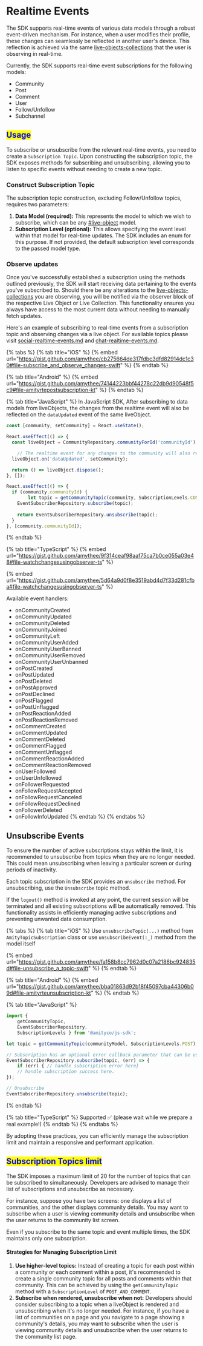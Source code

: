# Realtime Events

The SDK supports real-time events of various data models through a robust event-driven mechanism. For instance, when a user modifies their profile, these changes can seamlessly be reflected in another user's device. This reflection is achieved via the same [live-objects-collections](../../core-concepts/live-objects-collections/ "mention") that the user is observing in real-time.

Currently, the SDK supports real-time event subscriptions for the following models:

* Community
* Post
* Comment
* User
* Follow/Unfollow
* Subchannel

## <mark style="color:blue;">Usage</mark>

To subscribe or unsubscribe from the relevant real-time events, you need to create a `Subscription Topic`. Upon constructing the subscription topic, the SDK exposes methods for subscribing and unsubscribing, allowing you to listen to specific events without needing to create a new topic.

### Construct Subscription Topic

The subscription topic construction, excluding Follow/Unfollow topics, requires two parameters:

1. **Data Model (required):** This represents the model to which we wish to subscribe, which can be any [#live-object](../../core-concepts/live-objects-collections/#live-object "mention") model.
2. **Subscription Level (optional):** This allows specifying the event level within that model for real-time updates. The SDK includes an enum for this purpose. If not provided, the default subscription level corresponds to the passed model type.

### Observe updates

Once you've successfully established a subscription using the methods outlined previously, the SDK will start receiving data pertaining to the events you've subscribed to. Should there be any alterations to the [live-objects-collections](../../core-concepts/live-objects-collections/ "mention") you are observing, you will be notified via the observer block of the respective Live Object or Live Collection. This functionality ensures you always have access to the most current data without needing to manually fetch updates.

Here's an example of subscribing to real-time events from a subscription topic and observing changes via a live object. For available topics please visit [social-realtime-events.md](../../core-concepts/realtime-events/social-realtime-events.md "mention") and [chat-realtime-events.md](../../core-concepts/realtime-events/chat-realtime-events.md "mention").

{% tabs %}
{% tab title="iOS" %}
{% embed url="https://gist.github.com/amythee/cb275664de317fdbc3dfd82914dc1c30#file-subscribe_and_observe_changes-swift" %}
{% endtab %}

{% tab title="Android" %}
{% embed url="https://gist.github.com/amythee/74144223bbf44278c22db9d90548f5c9#file-amityrtepostsubscription-kt" %}
{% endtab %}

{% tab title="JavaScript" %}
In JavaScript SDK, After subscribing to data models from liveObjects, the changes from the realtime event will also be reflected on the `dataUpdated` event of the same liveObject.

```javascript
const [community, setCommunity] = React.useState();

React.useEffect(() => {
  const liveObject = CommunityRepository.communityForId('communityId');

	// The realtime event for any changes to the community will also reflect here. 
  liveObject.on('dataUpdated', setCommunity);

  return () => liveObject.dispose();
}, []);

React.useEffect(() => {
  if (community.communityId) {
		let topic = getCommunityTopic(community, SubscriptionLevels.COMMUNITY);
    EventSubscriberRepository.subscribe(topic);
   
    return EventSubscriberRepository.unsubscribe(topic);
  }
}, [community.communityId]);
```
{% endtab %}

{% tab title="TypeScript" %}
{% embed url="https://gist.github.com/amythee/9f314ceaf98aaf75ca7b0ce055a03e48#file-watchchangesusingobserver-ts" %}

{% embed url="https://gist.github.com/amythee/5d64a9d0f8e3519abd4d7f33d281cfba#file-watchchangesusingobserver-ts" %}

Available event handlers:

* onCommunityCreated
* onCommunityUpdated
* onCommunityDeleted
* onCommunityJoined
* onCommunityLeft
* onCommunityUserAdded
* onCommunityUserBanned
* onCommunityUserRemoved
* onCommunityUserUnbanned
* onPostCreated
* onPostUpdated
* onPostDeleted
* onPostApproved
* onPostDeclined
* onPostFlagged
* onPostUnflagged
* onPostReactionAdded
* onPostReactionRemoved
* onCommentCreated
* onCommentUpdated
* onCommentDeleted
* onCommentFlagged
* onCommentUnflagged
* onCommentReactionAdded
* onCommentReactionRemoved
* onUserFollowed
* onUserUnfollowed
* onFollowerRequested
* onFollowRequestAccepted
* onFollowRequestCanceled
* onFollowRequestDeclined
* onFollowerDeleted
* onFollowInfoUpdated
{% endtab %}
{% endtabs %}

## Unsubscribe Events

To ensure the number of active subscriptions stays within the limit, it is recommended to unsubscribe from topics when they are no longer needed. This could mean unsubscribing when leaving a particular screen or during periods of inactivity.

Each topic subscription in the SDK provides an `unsubscribe` method. For unsubscribing, use the `Unsubscribe` topic method.

If the `logout()` method is invoked at any point, the current session will be terminated and all existing subscriptions will be automatically removed. This functionality assists in efficiently managing active subscriptions and preventing unwanted data consumption.

{% tabs %}
{% tab title="iOS" %}
Use `unsubscribeTopic(...)` method from `AmityTopicSubscription` class or use `unsubscribeEvent(:_)` method from the model itself

{% embed url="https://gist.github.com/amythee/fa158b8cc7962d0c07a2186bc924835d#file-unsubscribe_a_topic-swift" %}
{% endtab %}

{% tab title="Android" %}
{% embed url="https://gist.github.com/amythee/bba01863d92b18f45097cba44306b09d#file-amityrteunsubscription-kt" %}
{% endtab %}

{% tab title="JavaScript" %}
```javascript
import { 
	getCommunityTopic,
	EventSubscriberRepository,
	SubscriptionLevels } from '@amityco/js-sdk';

let topic = getCommunityTopic(communityModel, SubscriptionLevels.POST);

// Subscription has an optional error callback parameter that can be used.
EventSubscriberRepository.subscribe(topic, (err) => {
	if (err) { // handle subscription error here}
	// handle subscription success here.
});

// Unsubscribe
EventSubscriberRepository.unsubscribe(topic);
```
{% endtab %}

{% tab title="TypeScript" %}
Supported ✅ (please wait while we prepare a real example!)
{% endtab %}
{% endtabs %}

By adopting these practices, you can efficiently manage the subscription limit and maintain a responsive and performant application.

## <mark style="color:blue;">Subscription Topics limit</mark>

The SDK imposes a maximum limit of 20 for the number of topics that can be subscribed to simultaneously. Developers are advised to manage their list of subscriptions and unsubscribe as necessary.

For instance, suppose you have two screens: one displays a list of communities, and the other displays community details. You may want to subscribe when a user is viewing community details and unsubscribe when the user returns to the community list screen.

Even if you subscribe to the same topic and event multiple times, the SDK maintains only one subscription.

#### Strategies for Managing Subscription Limit

1. **Use higher-level topics:** Instead of creating a topic for each post within a community or each comment within a post, it's recommended to create a single community topic for all posts and comments within that community. This can be achieved by using the `getCommunityTopic` method with a `SubscriptionLevel` of `POST_AND_COMMENT`.
2. **Subscribe when rendered, unsubscribe when not:** Developers should consider subscribing to a topic when a liveObject is rendered and unsubscribing when it's no longer needed. For instance, if you have a list of communities on a page and you navigate to a page showing a community's details, you may want to subscribe when the user is viewing community details and unsubscribe when the user returns to the community list page.
